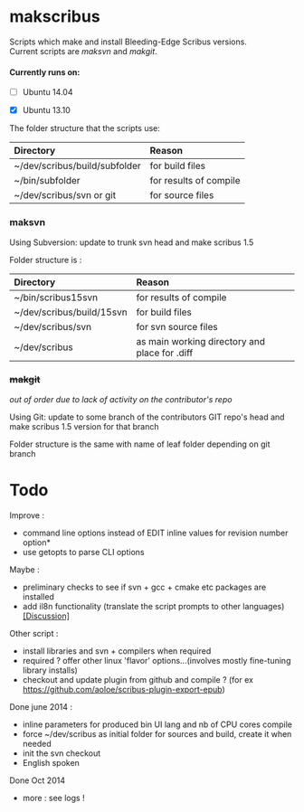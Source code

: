 makscribus
==========
Scripts which make and install Bleeding-Edge Scribus versions.  
Current scripts are _maksvn_ and _makgit_.  
  
#### Currently runs on:
<!-- [ ] Ubuntu 14.10 -->
- [ ] Ubuntu 14.04
- [x] Ubuntu 13.10


The folder structure that the scripts use:

|Directory |Reason  |
| :-------- | :----- |
| ~/dev/scribus/build/subfolder | for build files |
| ~/bin/subfolder               | for results of compile |
| ~/dev/scribus/svn or git      | for source files |

### maksvn

Using Subversion: update to trunk svn head and make scribus 1.5

Folder structure is :

|Directory |Reason |
| :-------- | :----- |
| ~/bin/scribus15svn        | for results of compile  |
| ~/dev/scribus/build/15svn | for build files         |
| ~/dev/scribus/svn         | for svn source files    |
| ~/dev/scribus             | as main working directory and place for .diff |

### ~~makgit~~
_out of order due to lack of activity on the contributor's repo_

Using Git: update to some branch of the contributors GIT repo's head and make scribus 1.5 version for that branch 

Folder structure is the same with name of leaf folder depending on git branch

# Todo

Improve :
* command line options instead of EDIT inline values for revision number option*
* use getopts to parse CLI options

Maybe :
* preliminary checks to see if svn + gcc + cmake etc packages are installed
* add il8n functionality (translate the script prompts to other languages) [[Discussion]](https://github.com/JLuc/makscribus/issues/2)

Other script :
* install libraries and svn + compilers when required
* required ? offer other linux 'flavor' options...(involves mostly fine-tuning library installs)
* checkout and update plugin from github and compile ? (for ex https://github.com/aoloe/scribus-plugin-export-epub)

Done june 2014 :
* inline parameters for produced bin UI lang and nb of CPU cores compile
* force ~/dev/scribus as initial folder for sources and build, create it when needed
* init the svn checkout
* English spoken

Done Oct 2014
* more : see logs !
